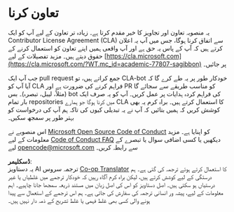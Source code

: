 <!--
CO_OP_TRANSLATOR_METADATA:
{
  "original_hash": "777400e9f0336c7ee2f9a1200a88478f",
  "translation_date": "2025-08-25T21:02:32+00:00",
  "source_file": "CONTRIBUTING.md",
  "language_code": "ur"
}
-->
# تعاون کرنا

یہ منصوبہ تعاون اور تجاویز کا خیر مقدم کرتا ہے۔ زیادہ تر تعاون کے لیے آپ کو ایک Contributor License Agreement (CLA) سے اتفاق کرنا ہوگا، جس میں آپ یہ اعلان کرتے ہیں کہ آپ کے پاس یہ حق ہے اور آپ واقعی ہمیں اپنے تعاون کو استعمال کرنے کے حقوق دیتے ہیں۔ مزید تفصیلات کے لیے [https://cla.microsoft.com](https://cla.microsoft.com/?WT.mc_id=academic-77807-sagibbon) پر جائیں۔

جب آپ ایک pull request جمع کراتے ہیں، تو CLA-bot خودکار طور پر یہ طے کرے گا کہ آیا آپ کو CLA فراہم کرنے کی ضرورت ہے اور PR کو مناسب طریقے سے سجائے گا (مثلاً، لیبل، تبصرہ)۔ بس bot کی فراہم کردہ ہدایات پر عمل کریں۔ آپ کو یہ صرف ایک بار تمام repositories میں کرنا ہوگا جو ہمارے CLA کا استعمال کرتے ہیں۔ براہ کرم یہ بھی کوشش کریں کہ ہمیں بتائیں کہ آپ نے یہ تبدیلی کیوں کی تاکہ ہم آپ کی درخواست کو بہتر طور پر سمجھ سکیں۔

اس منصوبے نے [Microsoft Open Source Code of Conduct](https://opensource.microsoft.com/codeofconduct/?WT.mc_id=academic-77807-sagibbon) کو اپنایا ہے۔ مزید معلومات کے لیے [Code of Conduct FAQ](https://opensource.microsoft.com/codeofconduct/faq/?WT.mc_id=academic-77807-sagibbon) دیکھیں یا کسی اضافی سوال یا تبصرے کے لیے [opencode@microsoft.com](mailto:opencode@microsoft.com) سے رابطہ کریں۔

**ڈسکلیمر**:  
یہ دستاویز AI ترجمہ سروس [Co-op Translator](https://github.com/Azure/co-op-translator) کا استعمال کرتے ہوئے ترجمہ کی گئی ہے۔ ہم درستگی کے لیے کوشش کرتے ہیں، لیکن براہ کرم آگاہ رہیں کہ خودکار ترجمے میں غلطیاں یا غیر درستیاں ہو سکتی ہیں۔ اصل دستاویز کو اس کی اصل زبان میں مستند ذریعہ سمجھا جانا چاہیے۔ اہم معلومات کے لیے، پیشہ ور انسانی ترجمہ کی سفارش کی جاتی ہے۔ ہم اس ترجمے کے استعمال سے پیدا ہونے والی کسی بھی غلط فہمی یا غلط تشریح کے ذمہ دار نہیں ہیں۔